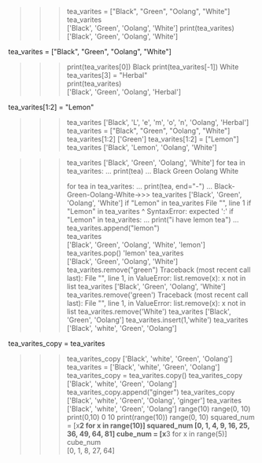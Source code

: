 >>> tea_varites = ["Black", "Green", "Oolang", "White"]
tea_varites                                        
['Black', 'Green', 'Oolang', 'White']
>>> print(tea_varites) 
['Black', 'Green', 'Oolang', 'White']

tea_varites = ["Black", "Green", "Oolang", "White"]  
>>> print(tea_varites[0]) 
Black
>>> print(tea_varites[-1]) 
White
>>> tea_varites[3] = "Herbal"                            
>>> print(tea_varites)        
['Black', 'Green', 'Oolang', 'Herbal']
>>>

tea_varites[1:2] = "Lemon"  
>>> tea_varites
['Black', 'L', 'e', 'm', 'o', 'n', 'Oolang', 'Herbal']
>>> tea_varites = ["Black", "Green", "Oolang", "White"]
>>> tea_varites[1:2]
['Green']
>>> tea_varites[1:2] = ["Lemon"] 
>>> tea_varites
['Black', 'Lemon', 'Oolang', 'White']

>>> tea_varites
['Black', 'Green', 'Oolang', 'White']
>>> for tea in tea_varites:
...     print(tea) 
...
Black
Green
Oolang
White
>>>
>>> for tea in tea_varites:
...     print(tea, end="-") 
...
Black-Green-Oolang-White->>>
>>> tea_varites
['Black', 'Green', 'Oolang', 'White']
>>> if "Lemon" in tea_varites
  File "<stdin>", line 1
    if "Lemon" in tea_varites
                             ^
SyntaxError: expected ':'
>>> if "Lemon" in tea_varites:
...     print("i have lemon tea") 
...
>>> tea_varites.append("lemon")   
>>> tea_varites                   
['Black', 'Green', 'Oolang', 'White', 'lemon']
>>> tea_varites.pop()
'lemon'
>>> tea_varites       
['Black', 'Green', 'Oolang', 'White']
>>> tea_varites.remove("green") 
Traceback (most recent call last):
  File "<stdin>", line 1, in <module>
ValueError: list.remove(x): x not in list
>>> tea_varites
['Black', 'Green', 'Oolang', 'White']
>>> tea_varites.remove('green') 
Traceback (most recent call last):
  File "<stdin>", line 1, in <module>
ValueError: list.remove(x): x not in list
>>> tea_varites.remove('White') 
>>> tea_varites
['Black', 'Green', 'Oolang']
>>> tea_varites.insert(1,'white') 
>>> tea_varites
['Black', 'white', 'Green', 'Oolang']

tea_varites_copy = tea_varites
>>> tea_varites_copy
['Black', 'white', 'Green', 'Oolang']
>>> tea_varites = ['Black', 'white', 'Green', 'Oolang']
>>> tea_varites_copy = tea_varites.copy()
>>> tea_varites_copy
['Black', 'white', 'Green', 'Oolang']
>>> tea_varites_copy.append("ginger") 
>>> tea_varites_copy
['Black', 'white', 'Green', 'Oolang', 'ginger']
>>> tea_varites
['Black', 'white', 'Green', 'Oolang']
>>> range(10) 
range(0, 10)
>>> print(0,10) 
0 10
>>> print(range(10))
range(0, 10)
>>> squared_num = [x**2 for x in range(10)]
>>> squared_num
[0, 1, 4, 9, 16, 25, 36, 49, 64, 81]
>>> cube_num = [x**3 for x in range(5)]
>>> cube_num                  
[0, 1, 8, 27, 64]